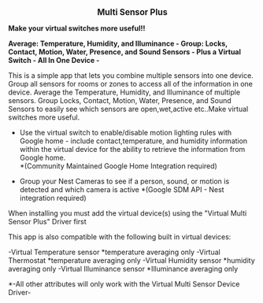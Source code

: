 <div style=text-align:center><b><big>Multi Sensor Plus</div></big></b>

<b>Make your virtual switches more useful!!</b>

<b>Average: Temperature, Humidity, and Illuminance   -  Group:  Locks, Contact, Motion, Water, Presence, and Sound Sensors  - Plus  a Virtual Switch
                                                        -  All In One Device  -</b>

This is a simple app that lets you combine multiple sensors into one device.
Group all sensors for rooms or zones to access all of the information in one device.
Average the Temperature, Humidity, and Illuminance of multiple sensors.
Group Locks, Contact, Motion, Water, Presence, and Sound Sensors to easily see which sensors are open,wet,active etc..Make virtual switches more useful.
* Use the virtual switch to enable/disable motion lighting rules with Google home - include contact,temperature, and humidity information within the virtual device for the ability to retrieve the information from Google home.  
                      *(Community Maintained Google Home Integration required)
                   
* Group your Nest Cameras to see if a person, sound, or motion is detected and which camera is active
                      *(Google SDM API - Nest integration required)

                   
 
When installing you must add the virtual device(s) using the "Virtual Multi Sensor Plus" Driver first


This app is also compatible with the following built in virtual devices:

-Virtual Temperature sensor    *temperature averaging only
-Virtual Thermostat            *temperature averaging only
-Virtual Humidity sensor       *humidity averaging only
-Virtual Illuminance sensor    *Illuminance averaging only

*-All other attributes will only work with the Virtual Multi Sensor Device Driver-
